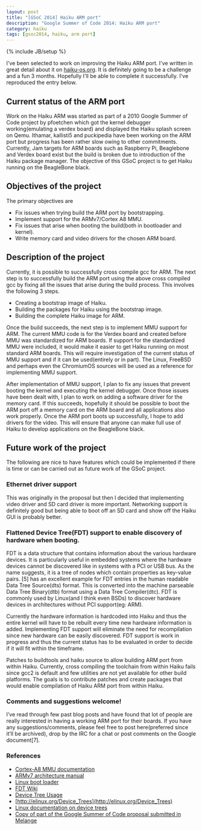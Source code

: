 ```yaml
---
layout: post
title: "[GSoC 2014] Haiku ARM port"
description: "Google Summer of Code 2014: Haiku ARM port"
category: haiku
tags: [gsoc2014, haiku, arm port]
---
```

{% include JB/setup %}

I've been selected to work on improving the Haiku ARM port. I've written in great detail about it on
[haiku-os.org](http://haiku-os.org/blog/dnivra/2014-04-24_gsoc_2014_haiku_arm_port). It is definitely going to be
a challenge and a fun 3 months. Hopefully I'll be able to complete it successfully. I've reproduced the entry below.

<!--more-->

## Current status of the ARM port
Work on the Haiku ARM was started as part of a 2010 Google Summer of Code project by pfoetchen which got the kernel
debugger working(emulating a verdex board) and displayed the Haiku splash screen on Qemu. Ithamar, kallisti5 and
puckipedia have been working on the ARM port but progress has been rather slow owing to other commitments. Currently,
Jam targets for ARM boards such as Raspberry Pi, Beaglebone and Verdex board exist but the build is broken due to
introduction of the Haiku package manager. The objective of this GSoC project is to get Haiku running on the
BeagleBone black.

## Objectives of the project
The primary objectives are

- Fix issues when trying build the ARM port by bootstrapping.
- Implement support for the ARMv7/Cortex A8 MMU.
- Fix issues that arise when booting the build(both in bootloader and kernel).
- Write memory card and video drivers for the chosen ARM board.

## Description of the project
Currently, it is possible to successfully cross compile gcc for ARM. The next step is to successfully build the ARM port
using the above cross compiled gcc by fixing all the issues that arise during the build process. This involves the
following 3 steps.

- Creating a bootstrap image of Haiku.
- Building the packages for Haiku using the bootstrap image.
- Building the complete Haiku image for ARM.

Once the build succeeds, the next step is to implement MMU support for ARM. The current MMU code is for the Verdex board
and created before MMU was standardized for ARM boards. If support for the standardized MMU were included, it would make
it easier to get Haiku running on most standard ARM boards. This will require investigation of the current status of MMU
support and if it can be used(entirely or in part). The Linux, FreeBSD and perhaps even the ChromiumOS sources will be used
as a reference for implementing MMU support.

After implementation of MMU support, I plan to fix any issues that prevent booting the kernel and executing the kernel debugger.
Once those issues have been dealt with, I plan to work on adding a software driver for the memory card. If this succeeds,
hopefully it should be possible to boot the ARM port off a memory card on the ARM board and all applications also work properly.
Once the ARM port boots up successfully, I hope to add drivers for the video. This will ensure that anyone can make full use of
Haiku to develop applications on the BeagleBone black.

## Future work of the project
The following are nice to have features which could be implemented if there is time or can be carried out as future work of the
GSoC project.

### Ethernet driver support
This was originally in the proposal but then I decided that implementing video driver and SD card driver is more important.
Networking support is definitely good but being able to boot off an SD card and show off the Haiku GUI is probably better.

### Flattened Device Tree(FDT) support to enable discovery of hardware when booting.
FDT is a data structure that contains information about the various hardware devices. It is particularly useful in embedded
systems where the hardware devices cannot be discovered like in systems with a PCI or USB bus. As the name suggests, it is a
tree of nodes which contain properties as key-value pairs. [5] has an excellent example for FDT entries in the human readable
Data Tree Source(dts) format. This is converted into the machine parseable Data Tree Binary(dtb) format using a Data Tree
Compiler(dtc). FDT is commonly used by Linux(and I think even BSDs) to discover hardware devices in architectures without
PCI support(eg: ARM).

Currently the hardware information is hardcoded into Haiku and thus the entire kernel will have to be rebuilt every time new
hardware information is added. Implementing FDT support will eliminate the need for recompilation since new hardware can be
easily discovered. FDT support is work in progress and thus the current status has to be evaluated in order to decide if it
will fit within the timeframe.

Patches to buildtools and haiku source to allow building ARM port from within Haiku. Currently, cross compiling the toolchain
from within Haiku fails since gcc2 is default and few utilities are not yet available for other build platforms. The goals is
to contribute patches and create packages that would enable compilation of Haiku ARM port from within Haiku.

### Comments and suggestions welcome!
I’ve read through few past blog posts and have found that lot of people are really interested in having a working ARM port for
their boards. If you have any suggestions/comments, please feel free to post here(preferred since it’ll be archived), drop by
the IRC for a chat or post comments on the Google document[7].

### References
- [Cortex-A8 MMU documentation](http://infocenter.arm.com/help/index.jsp?topic=/com.arm.doc.ddi0344i/I1002400.html)
- [ARMv7 architecture manual](http://www.club.cc.cmu.edu/~mjrosenb/ARM%20v7%20Architecture%20Reference%20Manual.pdf)
- [Linux boot loader](http://cache.freescale.com/files/dsp/doc/app_note/AN3980.pdf)
- [FDT Wiki](http://www.devicetree.org/Main_Page)
- [Device Tree Usage](http://www.devicetree.org/Device_Tree_Usage)
- [http://elinux.org/Device_Trees](http://elinux.org/Device_Trees)
- [Linux documentation on device trees](https://git.kernel.org/cgit/linux/kernel/git/torvalds/linux.git/tree/Documentation/devicetree/usage-model.txt)
- [Copy of part of the Google Summer of Code proposal submitted in Melange](https://docs.google.com/document/d/1qhvCrpTqbPJqdC9cIZkpG66m2jwR972iEvjvy_tAVHo)
